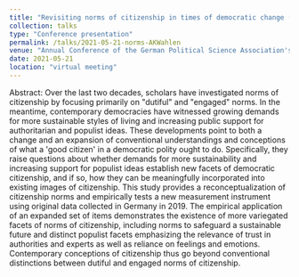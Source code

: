 ```yaml
---
title: "Revisiting norms of citizenship in times of democratic change (w/ Jan W. van Deth, Carolin Zorell, and Yannis Theocharis)"
collection: talks
type: "Conference presentation"
permalink: /talks/2021-05-21-norms-AKWahlen
venue: "Annual Conference of the German Political Science Association's Study Group on "Elections and political attitudes" (AK Wahlen und politische Einstellungen)"
date: 2021-05-21
location: "virtual meeting"
---
```


Abstract:
Over the last two decades, scholars have investigated norms of citizenship by focusing primarily
on "dutiful" and "engaged" norms. In the meantime, contemporary democracies have witnessed
growing demands for more sustainable styles of living and increasing public support for
authoritarian and populist ideas. These developments point to both a change and an expansion
of conventional understandings and conceptions of what a 'good citizen' in a democratic polity
ought to do. Specifically, they raise questions about whether demands for more sustainability
and increasing support for populist ideas establish new facets of democratic citizenship, and if
so, how they can be meaningfully incorporated into existing images of citizenship. This study
provides a reconceptualization of citizenship norms and empirically tests a new measurement
instrument using original data collected in Germany in 2019. The empirical application of an
expanded set of items demonstrates the existence of more variegated facets of norms of
citizenship, including norms to safeguard a sustainable future and distinct populist facets
emphasizing the relevance of trust in authorities and experts as well as reliance on feelings and
emotions. Contemporary conceptions of citizenship thus go beyond conventional distinctions
between dutiful and engaged norms of citizenship.
